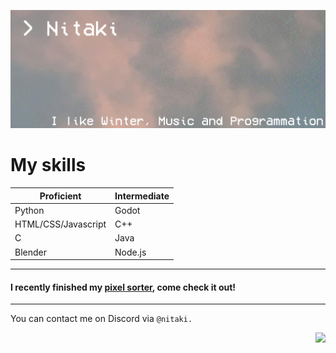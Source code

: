 ![banner](text2.gif)

# My skills

| Proficient          | Intermediate |
|---------------------|--------------|
| Python              | Godot        |
| HTML/CSS/Javascript | C++          |
| C                   | Java         |
| Blender             | Node.js      |

---

#### I recently finished my [pixel sorter](https://github.com/Nitaki-dev/pixel-sorter), come check it out!

---

You can contact me on Discord via ```@nitaki.```

<img align="right" src="https://komarev.com/ghpvc/?username=nitaki-dev&color=ff69b4">
